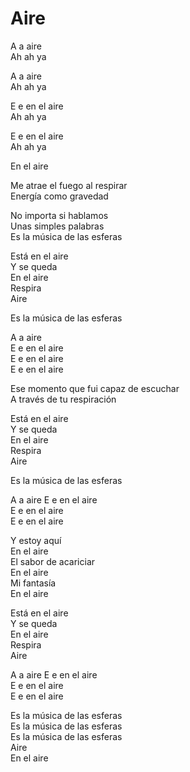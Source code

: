 # Aire  

A a aire  
Ah ah ya  

A a aire  
Ah ah ya  

E e en el aire  
Ah ah ya  

E e en el aire  
Ah ah ya  

En el aire  

Me atrae el fuego al respirar  
Energía como gravedad  

No importa  si hablamos  
Unas simples palabras  
Es la música de las esferas  

Está en el aire  
Y se queda  
En el aire  
Respira  
Aire  

Es la música de las esferas  

A a aire  
E e en el aire  
E e en el aire  
E e en el aire  

Ese momento que fui capaz de escuchar  
A través de tu respiración  

Está en el aire  
Y se queda  
En el aire  
Respira  
Aire  

Es la música de las esferas  

A a aire
E e en el aire  
E e en el aire  
E e en el aire  

Y estoy aquí  
En el aire  
El sabor de acariciar  
En el aire  
Mi fantasía  
En el aire  

Está en el aire  
Y se queda  
En el aire  
Respira  
Aire  

A a aire
E e en el aire  
E e en el aire  
E e en el aire  

Es la música de las esferas  
Es la música de las esferas  
Es la música de las esferas  
Aire  
En el aire  
